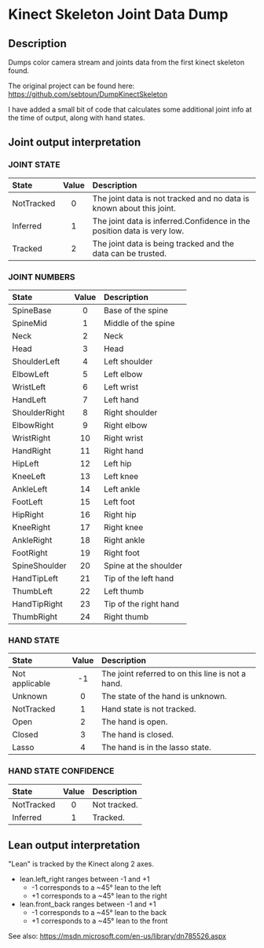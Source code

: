 # Kinect Skeleton Joint Data Dump #

## Description

Dumps color camera stream and joints data from the first kinect skeleton found.

The original project can be found here:
https://github.com/sebtoun/DumpKinectSkeleton

I have added a small bit of code that calculates some additional joint info at the time of output, along with hand states.

## Joint output interpretation

### JOINT STATE

|State|Value|Description|
|:---|:---:|:---|
| NotTracked | 0 |	The joint data is not tracked and no data is known about this joint. |
| Inferred | 1 | The joint data is inferred.Confidence in the position data is very low. |
| Tracked | 2 |	The joint data is being tracked and the data can be trusted. |

### JOINT NUMBERS

|State|Value|Description|
|:---|:---:|:---|
| SpineBase | 0 | Base of the spine |
| SpineMid | 1 | Middle of the spine |
| Neck | 2 | Neck |
| Head | 3 | Head |
| ShoulderLeft | 4 | Left shoulder |
| ElbowLeft | 5 | Left elbow |
| WristLeft | 6 | Left wrist |
| HandLeft | 7 | Left hand |
| ShoulderRight | 8 | Right shoulder |
| ElbowRight | 9 | Right elbow |
| WristRight | 10 | Right wrist |
| HandRight | 11 | Right hand |
| HipLeft | 12 | Left hip |
| KneeLeft | 13 | Left knee |
| AnkleLeft | 14 | Left ankle |
| FootLeft | 15 | Left foot |
| HipRight | 16 | Right hip |
| KneeRight | 17 | Right knee |
| AnkleRight | 18 | Right ankle |
| FootRight | 19 | Right foot |
| SpineShoulder | 20 | Spine at the shoulder |
| HandTipLeft | 21 | Tip of the left hand |
| ThumbLeft | 22 | Left thumb |
| HandTipRight | 23 | Tip of the right hand |
| ThumbRight | 24 | Right thumb |

### HAND STATE

|State|Value|Description|
|:---|:---:|:---|
| Not applicable | -1 | The joint referred to on this line is not a hand. | 
| Unknown | 0 | The state of the hand is unknown. | 
| NotTracked | 1 | Hand state is not tracked. | 
| Open | 2 | The hand is open. | 
| Closed | 3 | The hand is closed. | 
| Lasso | 4 | The hand is in the lasso state. | 


### HAND STATE CONFIDENCE

|State|Value|Description|
|:---|:---:|:---|
| NotTracked | 0 |	Not tracked. |
| Inferred | 1 | Tracked. |


## Lean output interpretation

"Lean" is tracked by the Kinect along 2 axes.

* lean.left_right ranges between -1 and +1
  * -1 corresponds to a ~45° lean to the left
  * +1 corresponds to a ~45° lean to the right
* lean.front_back ranges between -1 and +1
  * -1 corresponds to a ~45° lean to the back
  * +1 corresponds to a ~45° lean to the front

See also: https://msdn.microsoft.com/en-us/library/dn785526.aspx
